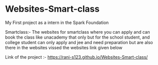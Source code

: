 ﻿# Websites-Smart-class

 My First project as a intern in the Spark Foundation 

Smartclass:- The websites for smartclass where you can apply and can book the class like unacademy that only but for the school student, and college student can only apply and jee and need preparation but are also there in the websites vissed the websites link given below 

 Link of the project :- https://rani-s123.github.io/Websites-Smart-class/
